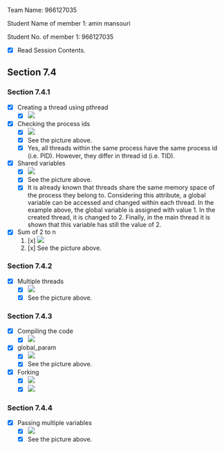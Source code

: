 Team Name: 966127035

Student Name of member 1: amin mansouri

Student No. of member 1: 966127035


- [x] Read Session Contents.

## Section 7.4

### Section 7.4.1
- [x] Creating a thread using pthread
    - [x] ![](photo_9_2023-09-05_14-39-08.jpg)

- [x]  Checking the process ids
    - [x] ![](photo_10_2023-09-05_14-39-08.jpg)
    - [x] See the picture above.
    - [x] Yes, all threads within the same process have the same process id (i.e. PID). However, they differ in thread id (i.e. TID).

- [x]  Shared variables
    - [x] ![](photo_11_2023-09-05_14-39-08.jpg)
    - [x] See the picture above.
    - [x] It is already known that threads share the same memory space of the process they belong to. Considering this attribute, a global variable can be accessed and changed within each thread. In the example above, the global variable is assigned with value 1. In the created thread, it is changed to 2. Finally, in the main thread it is shown that this variable has still the value of 2.

- [x] Sum of 2 to n
    1. [x] ![](photo_12_2023-09-05_14-39-08.jpg)
    1. [x] See the picture above.

### Section 7.4.2
- [x] Multiple threads    
    - [x] ![](photo_13_2023-09-05_14-39-08.jpg)
    - [x] See the picture above.

### Section 7.4.3
- [x] Compiling the code
    - [x] ![](photo_14_2023-09-05_14-39-08.jpg)

- [x] global_param
    - [x] ![](photo_15_2023-09-05_14-39-08.jpg)
    - [x] See the picture above.

- [x] Forking
    - [x] ![](photo_17_2023-09-05_14-39-08.jpg)
    - [x] ![](photo_16_2023-09-05_14-39-08.jpg)

### Section 7.4.4
- [x] Passing multiple variables
    - [x] ![](photo_18_2023-09-05_14-39-08.jpg)
    - [x] See the picture above.